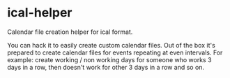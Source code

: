 # ical-helper
Calendar file creation helper for ical format.

You can hack it to easily create custom calendar files.
Out of the box it's prepared to create calendar files for events repeating at even intervals.
For example: create working / non working days for someone who works 3 days in a row, then doesn't work for other 3 days in a row and so on.

